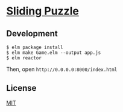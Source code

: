 # [Sliding Puzzle](http://moroshko.github.io/sliding-puzzle)

## Development

```shell
$ elm package install
$ elm make Game.elm --output app.js
$ elm reactor
```

Then, open `http://0.0.0.0:8000/index.html`

## License

[MIT](http://moroshko.mit-license.org)
